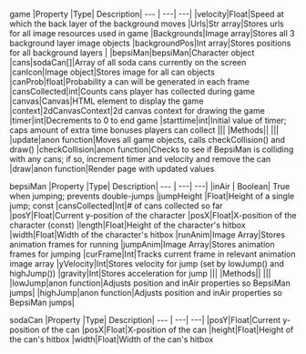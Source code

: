 game
|Property |Type| Description|
--- | ---| ---|
|velocity|Float|Speed at which the back layer of the background moves
|Urls|Str array|Stores urls for all image resources used in game
|Backgrounds|Image array|Stores all 3 background layer image objects
|backgroundPos|Int array|Stores positions for all background layers
|
|bepsiMan|bepsiMan|Character object
|cans|sodaCan[]|Array of all soda cans currently on the screen
|canIcon|Image object|Stores image for all can objects
|canProb|float|Probability a can will be generated in each frame
|cansCollected|int|Counts cans player has collected during game
|canvas|Canvas|HTML element to display the game
|context|2dCanvasContext|2d canvas context for drawing the game
|timer|int|Decrements to 0 to end game
|starttime|int|Initial value of timer; caps amount of extra time bonuses players can collect
|||
|Methods||
|||
|update|anon function|Moves all game objects, calls checkCollision() and draw()
|checkCollision|anon function|Checks to see if BepsiMan is colliding with any cans; if so, increment timer and velocity and remove the can
|draw|anon function|Render page with updated values

bepsiMan
|Property |Type| Description|
--- | ---| ---|
|inAir | Boolean| True when jumping; prevents double-jumps
|jumpHeight |Float|Height of a single jump; const
|cansCollected|Int|# of cans collected so far
|posY|Float|Current y-position of the character
|posX|Float|X-position of the character (const)
|length|Float|Height of the character's hitbox
|width|Float|Width of the character's hitbox
|runAnim|Image Array|Stores animation frames for running
|jumpAnim|Image Array|Stores animation frames for jumping
|curFrame|Int|Tracks current frame in relevant animation image array
|yVelocity|Int|Stores velocity for jump (set by lowJump() and highJump())
|gravity|Int|Stores acceleration for jump
|||
|Methods||
|||
|lowJump|anon function|Adjusts position and inAir properties so BepsiMan jumps|
|highJump|anon function|Adjusts position and inAir properties so BepsiMan jumps|


sodaCan
|Property |Type| Description|
--- | ---| ---|
|posY|Float|Current y-position of the can
|posX|Float|X-position of the can
|height|Float|Height of the can's hitbox
|width|Float|Width of the can's hitbox
